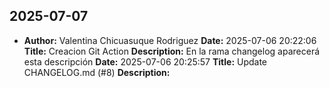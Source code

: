 
## 2025-07-07
- **Author:** Valentina Chicuasuque Rodriguez
  **Date:** 2025-07-06 20:22:06
  **Title:** Creacion Git Action
  **Description:** En la rama changelog aparecerá esta descripción
  **Date:** 2025-07-06 20:25:57
  **Title:** Update CHANGELOG.md (#8)
  **Description:** 
